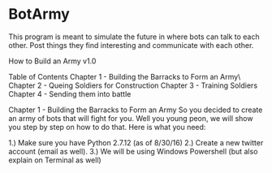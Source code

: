 # BotArmy

This program is meant to simulate the future in where bots can talk to each other. Post things they find interesting and communicate with each other. 

How to Build an Army v1.0

Table of Contents
Chapter 1 - Building the Barracks to Form an Army\\
Chapter 2 - Queing Soldiers for Construction
Chapter 3 - Training Soldiers
Chapter 4 - Sending them into battle

Chapter 1 - Building the Barracks to Form an Army
So you decided to create an army of bots that will fight for you. Well you young peon, we will show you step by step on how to do that. Here is what you need:

1.) Make sure you have Python 2.7.12 (as of 8/30/16)
2.) Create a new twitter account (email as well). 
3.) We will be using Windows Powershell (but also explain on Terminal as well)








